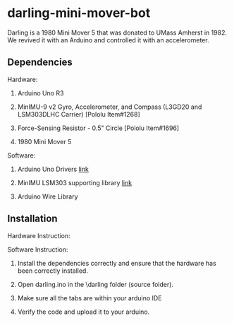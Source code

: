 darling-mini-mover-bot
======================

Darling is a 1980 Mini Mover 5 that was donated to UMass Amherst in 1982. We revived it with an Arduino and controlled it with an accelerometer.

Dependencies
------------

Hardware:

1. Arduino Uno R3

2. MinIMU-9 v2 Gyro, Accelerometer, and Compass (L3GD20 and LSM303DLHC Carrier) [Pololu Item#1268]

3. Force-Sensing Resistor - 0.5" Circle [Pololu Item#1696]

4. 1980 Mini Mover 5


Software:

1. Arduino Uno Drivers [link](http://arduino.cc/en/Guide/HomePage)

2. MinIMU LSM303 supporting library [link](https://github.com/pololu/lsm303-arduino)

3. Arduino Wire Library


Installation
------------

Hardware Instruction:

Software Instruction:

1. Install the dependencies correctly and ensure that the hardware has been correctly installed.

2. Open darling.ino in the \darling folder (source folder).

3. Make sure all the tabs are within your arduino IDE

4. Verify the code and upload it to your arduino.
